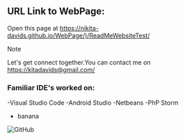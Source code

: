 
## URL Link to WebPage:
Open this page at <https://nikita-davids.github.io/WebPage/)/ReadMeWebsiteTest/>
 


> [!NOTE]
> Let's get connect together.You can contact me on <https://kitadavids@gmail.com/>


### Familiar IDE's worked on:
-Visual Studio Code
-Android Studio
-Netbeans
-PhP Storm
- banana






![GitHub](https://github.com/Nikita-Davids/WebPage/assets/101563505/645c7ce4-d1e7-467c-a9ff-c19775868db1)








